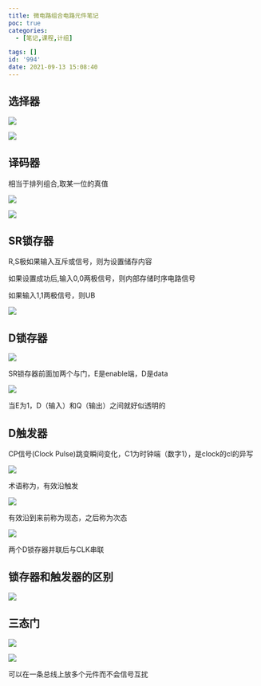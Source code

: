 ```yaml
---
title: 微电路组合电路元件笔记
poc: true
categories:
  - [笔记,课程,计组]

tags: []
id: '994'
date: 2021-09-13 15:08:40
---
```


## 选择器

![](https://raw.githubusercontent.com/Valkierja/ALLPIC/main/img/202303172116232.png)

![](https://raw.githubusercontent.com/Valkierja/ALLPIC/main/img/202303172116564.png)

## 译码器

相当于排列组合,取某一位的真值

![](https://raw.githubusercontent.com/Valkierja/ALLPIC/main/img/202303172115180.png)

![](https://raw.githubusercontent.com/Valkierja/ALLPIC/main/img/202303172116008.png)

## SR锁存器

R,S极如果输入互斥或信号，则为设置储存内容

如果设置成功后,输入0,0两极信号，则内部存储时序电路信号

如果输入1,1两极信号，则UB

![](https://www.ksroido.art/wp-content/uploads/2021/09/image-66.png)

## D锁存器

![](https://www.ksroido.art/wp-content/uploads/2021/09/image-42.png)

SR锁存器前面加两个与门，E是enable端，D是data

![](https://www.ksroido.art/wp-content/uploads/2021/09/image-43-1024x185.png)

当E为1，D（输入）和Q（输出）之间就好似透明的

## D触发器

CP信号(Clock Pulse)跳变瞬间变化，C1为时钟端（数字1），是clock的cl的异写

![](https://www.ksroido.art/wp-content/uploads/2021/09/image-44-1024x350.png)

术语称为，有效沿触发

![](https://www.ksroido.art/wp-content/uploads/2021/09/image-45.png)

有效沿到来前称为现态，之后称为次态

![](https://www.ksroido.art/wp-content/uploads/2021/09/image-46-1024x619.png)

两个D锁存器并联后与CLK串联

## 锁存器和触发器的区别

![](https://www.ksroido.art/wp-content/uploads/2021/09/image-47-1024x570.png)

## 三态门

![](https://www.ksroido.art/wp-content/uploads/2021/09/image-52.png)

![](https://www.ksroido.art/wp-content/uploads/2021/09/image-53.png)

可以在一条总线上放多个元件而不会信号互扰